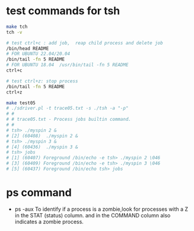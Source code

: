 

# test commands for tsh
```bash
make tch
tch -v

# test ctrl+c : add job,  reap child process and delete job
/bin/head README
# FOR UBUNTU 22.04/20.04
/bin/tail -fn 5 README
# FOR UBUNTU 18.04  /usr/bin/tail -fn 5 README
ctrl+c

# test ctrl+z: stop process
/bin/tail -fn 5 README
ctrl+z

make test05
# ./sdriver.pl -t trace05.txt -s ./tsh -a "-p"
# #
# # trace05.txt - Process jobs builtin command.
# #
# tsh> ./myspin 2 &
# [2] (60408)  ./myspin 2 &
# tsh> ./myspin 3 &
# [4] (60436)  ./myspin 3 &
# tsh> jobs
# [1] (60407) Foreground /bin/echo -e tsh> ./myspin 2 \046
# [3] (60409) Foreground /bin/echo -e tsh> ./myspin 3 \046
# [5] (60437) Foreground /bin/echo tsh> jobs

```

# ps command

- ps -aux
  To identify if a process is a zombie,look for processes with a Z in the STAT (status) column. and <defunct> in the COMMAND column also indicates a zombie process.

